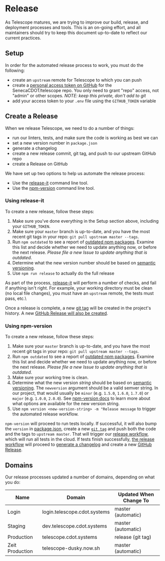 # Release

As Telescope matures, we are trying to improve our build, release, and deployment
processes and tools. This is an on-going effort, and all maintainers should
try to keep this document up-to-date to reflect our current practices.

## Setup

In order for the automated release process to work, you must do the following:

- create an `upstream` remote for Telescope to which you can push
- create a [personal access token on GitHub](https://help.github.com/en/github/authenticating-to-github/creating-a-personal-access-token-for-the-command-line) for the SenecaCDOT/telescope repo. You only need to grant "repo" access, not "admin" or other scopes. _NOTE: keep this private, don't add to git_
- add your access token to your `.env` file using the `GITHUB_TOKEN` variable

## Create a Release

When we release Telescope, we need to do a number of things:

- run our linters, tests, and make sure the code is working as best we can
- set a new version number in `package.json`
- generate a changelog
- create a new release commit, git tag, and push to our upstream GitHub repo
- create a Release on GitHub

We have set up two options to help us automate the release process:

- Use the [release-it](https://www.npmjs.com/package/release-it) command line tool.
- Use the [npm-version](https://docs.npmjs.com/cli/v6/commands/npm-version) command line tool.

### Using release-it

To create a new release, follow these steps:

1. Make sure you've done everything in the Setup section above, including your `GITHUB_TOKEN`.
1. Make sure your `master` branch is up-to-date, and you have the most recent git tags in your repo: `git pull upstream master --tags`.
1. Run `npm outdated` to see a report of [outdated npm packages](https://docs.npmjs.com/cli-commands/outdated.html). Examine this list and decide whether we need to update
   anything now, or before the next release. _Please file a new Issue to update
   anything that is outdated_.
1. Determine what the new version number should be based on [semantic versioning](https://docs.npmjs.com/about-semantic-versioning).
1. Use `npm run release` to actually do the full release

As part of the process, [release-it](https://www.npmjs.com/package/release-it) will
perform a number of checks, and fail if anything isn't right. For example, your
working directory must be clean (no local file changes), you must have an `upstream`
remote, the tests must pass, etc.\

Once a release is complete, a new [git tag](https://git-scm.com/book/en/v2/Git-Basics-Tagging) will be created in the project's history. A new
[GitHub Release will also be created](https://github.com/Seneca-CDOT/telescope/releases).

### Using npm-version

To create a new release, follow these steps:

1. Make sure your `master` branch is up-to-date, and you have the most recent git tags in your repo: `git pull upstream master --tags`.
1. Run `npm outdated` to see a report of [outdated npm packages](https://docs.npmjs.com/cli-commands/outdated.html). Examine this list and decide whether we need to update
   anything now, or before the next release. _Please file a new Issue to update
   anything that is outdated_.
1. Make sure your working tree is clean.
1. Determine what the new version _string_ should be based on [semantic versioning](https://github.com/npm/node-semver#functions). The `newversion` argument should be a valid semver string. In our project, that would usually be `minor` (e.g. `1.5.0`, `1.6.0`, `1.7.0`) or `major` (e.g. `1.0.0`, `2.0.0`). See [npm-version docs](https://docs.npmjs.com/cli/v6/commands/npm-version) to learn more about what options are available for the new version string.
1. Use `npm version <new-version-string> -m "Release message` to trigger the automated release workflow.

`npm-version` will proceed to run tests locally. If successful, it will also bump the `version` in [package.json](https://github.com/Seneca-CDOT/telescope/blob/master/package.json), create a new [`git tag`](https://git-scm.com/book/en/v2/Git-Basics-Tagging) and push both the code and the tags to `upstream master`.
That will trigger our [release workflow](https://github.com/Seneca-CDOT/telescope/blob/master/.github/workflows/release.yml), which will run all tests in the cloud. If tests finish successfully, [the release workflow](https://github.com/Seneca-CDOT/telescope/blob/master/.github/workflows/release.yml) will proceed to [generate a changelog](https://github.com/lob/generate-changelog#usage) and create a new [GitHub Release](https://github.com/Seneca-CDOT/telescope/releases).

## Domains

Our release processes updated a number of domains, depending on what you do:

| Name            | Domain                       | Updated When Change To |
| --------------- | ---------------------------- | ---------------------- |
| Login           | login.telescope.cdot.systems | master (automatic)     |
| Staging         | dev.telescope.cdot.systems   | master (automatic)     |
| Production      | telescope.cdot.systems       | release (git tag)      |
| Zeit Production | telescope-dusky.now.sh       | master (automatic)     |
